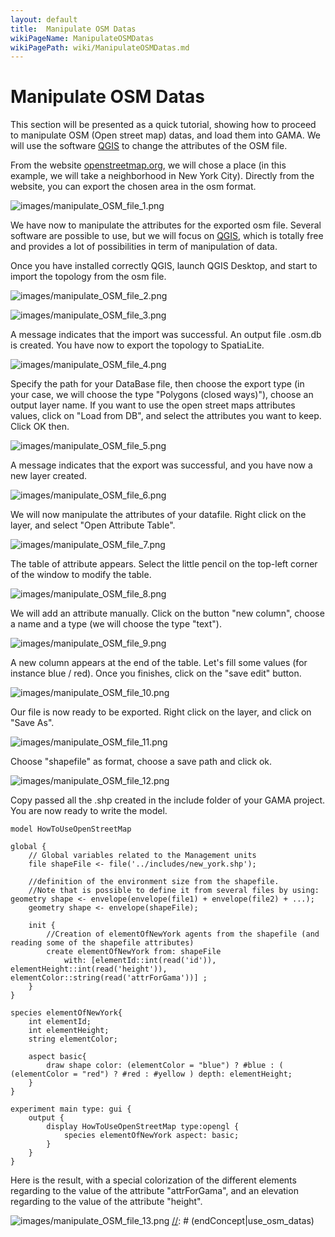 ```yaml
---
layout: default
title:  Manipulate OSM Datas
wikiPageName: ManipulateOSMDatas
wikiPagePath: wiki/ManipulateOSMDatas.md
---
```


[//]: # (startConcept|use_osm_datas)
[//]: # (keyword|concept_osm)
# Manipulate OSM Datas

[//]: # (keyword|concept_load_file)
This section will be presented as a quick tutorial, showing how to proceed to manipulate OSM (Open street map) datas, and load them into GAMA. We will use the software [QGIS](http://www.qgis.org/en/site/) to change the attributes of the OSM file.


From the website [openstreetmap.org](https://www.openstreetmap.org/), we will chose a place (in this example, we will take a neighborhood in New York City). Directly from the website, you can export the chosen area in the osm format.

![images/manipulate_OSM_file_1.png](resources/images/recipes/manipulate_OSM_file_1.png)

We have now to manipulate the attributes for the exported osm file.
Several software are possible to use, but we will focus on [QGIS](http://www.qgis.org/en/site/), which is totally free and provides a lot of possibilities in term of manipulation of data.

Once you have installed correctly QGIS, launch QGIS Desktop, and start to import the topology from the osm file.

![images/manipulate_OSM_file_2.png](resources/images/recipes/manipulate_OSM_file_2.png)

![images/manipulate_OSM_file_3.png](resources/images/recipes/manipulate_OSM_file_3.png)

A message indicates that the import was successful. An output file .osm.db is created. You have now to export the topology to SpatiaLite.

![images/manipulate_OSM_file_4.png](resources/images/recipes/manipulate_OSM_file_4.png)

Specify the path for your DataBase file, then choose the export type (in your case, we will choose the type "Polygons (closed ways)"), choose an output layer name. If you want to use the open street maps attributes values, click on "Load from DB", and select the attributes you want to keep. Click OK then.

![images/manipulate_OSM_file_5.png](resources/images/recipes/manipulate_OSM_file_5.png)

A message indicates that the export was successful, and you have now a new layer created.

![images/manipulate_OSM_file_6.png](resources/images/recipes/manipulate_OSM_file_6.png)

We will now manipulate the attributes of your datafile. Right click on the layer, and select "Open Attribute Table".

![images/manipulate_OSM_file_7.png](resources/images/recipes/manipulate_OSM_file_7.png)

The table of attribute appears. Select the little pencil on the top-left corner of the window to modify the table.

![images/manipulate_OSM_file_8.png](resources/images/recipes/manipulate_OSM_file_8.png)

We will add an attribute manually. Click on the button "new column", choose a name and a type (we will choose the type "text").

![images/manipulate_OSM_file_9.png](resources/images/recipes/manipulate_OSM_file_9.png)

A new column appears at the end of the table. Let's fill some values (for instance blue / red). Once you finishes, click on the "save edit" button.

![images/manipulate_OSM_file_10.png](resources/images/recipes/manipulate_OSM_file_10.png)

Our file is now ready to be exported. Right click on the layer, and click on "Save As".

![images/manipulate_OSM_file_11.png](resources/images/recipes/manipulate_OSM_file_11.png)

Choose "shapefile" as format, choose a save path and click ok.

![images/manipulate_OSM_file_12.png](resources/images/recipes/manipulate_OSM_file_12.png)

Copy passed all the .shp created in the include folder of your GAMA project. You are now ready to write the model.

[//]: # (keyword|concept_shapefile)
```
model HowToUseOpenStreetMap

global {
	// Global variables related to the Management units	
	file shapeFile <- file('../includes/new_york.shp'); 
	
	//definition of the environment size from the shapefile. 
	//Note that is possible to define it from several files by using: geometry shape <- envelope(envelope(file1) + envelope(file2) + ...);
	geometry shape <- envelope(shapeFile);
	
	init {
		//Creation of elementOfNewYork agents from the shapefile (and reading some of the shapefile attributes)
		create elementOfNewYork from: shapeFile 
			with: [elementId::int(read('id')), elementHeight::int(read('height')), elementColor::string(read('attrForGama'))] ;
    }
}
	
species elementOfNewYork{
	int elementId;
	int elementHeight;
	string elementColor;
	
	aspect basic{
		draw shape color: (elementColor = "blue") ? #blue : ( (elementColor = "red") ? #red : #yellow ) depth: elementHeight;
	}
}	

experiment main type: gui {		
	output {
		display HowToUseOpenStreetMap type:opengl {
	   		species elementOfNewYork aspect: basic; 
		}
	}
}
```

Here is the result, with a special colorization of the different elements regarding to the value of the attribute "attrForGama", and an elevation regarding to the value of the attribute "height".

![images/manipulate_OSM_file_13.png](resources/images/recipes/manipulate_OSM_file_13.png)
[//]: # (endConcept|use_osm_datas)
